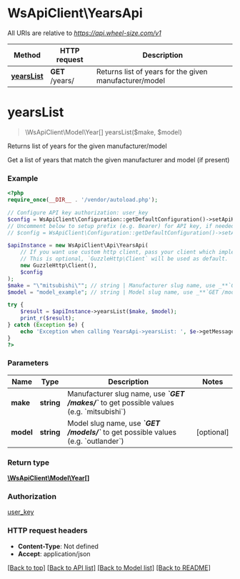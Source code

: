 # WsApiClient\YearsApi

All URIs are relative to *https://api.wheel-size.com/v1*

Method | HTTP request | Description
------------- | ------------- | -------------
[**yearsList**](YearsApi.md#yearsList) | **GET** /years/ | Returns list of years for the given manufacturer/model


# **yearsList**
> \WsApiClient\Model\Year[] yearsList($make, $model)

Returns list of years for the given manufacturer/model

Get a list of years that match the given manufacturer and model (if present)

### Example
```php
<?php
require_once(__DIR__ . '/vendor/autoload.php');

// Configure API key authorization: user_key
$config = WsApiClient\Configuration::getDefaultConfiguration()->setApiKey('user_key', 'YOUR_API_KEY');
// Uncomment below to setup prefix (e.g. Bearer) for API key, if needed
// $config = WsApiClient\Configuration::getDefaultConfiguration()->setApiKeyPrefix('user_key', 'Bearer');

$apiInstance = new WsApiClient\Api\YearsApi(
    // If you want use custom http client, pass your client which implements `GuzzleHttp\ClientInterface`.
    // This is optional, `GuzzleHttp\Client` will be used as default.
    new GuzzleHttp\Client(),
    $config
);
$make = "\"mitsubishi\""; // string | Manufacturer slug name, use _**`GET /makes/`**_ to get possible values (e.g. `mitsubishi`)
$model = "model_example"; // string | Model slug name, use _**`GET /models/`**_ to get possible values (e.g. `outlander`)

try {
    $result = $apiInstance->yearsList($make, $model);
    print_r($result);
} catch (Exception $e) {
    echo 'Exception when calling YearsApi->yearsList: ', $e->getMessage(), PHP_EOL;
}
?>
```

### Parameters

Name | Type | Description  | Notes
------------- | ------------- | ------------- | -------------
 **make** | **string**| Manufacturer slug name, use _**&#x60;GET /makes/&#x60;**_ to get possible values (e.g. &#x60;mitsubishi&#x60;) |
 **model** | **string**| Model slug name, use _**&#x60;GET /models/&#x60;**_ to get possible values (e.g. &#x60;outlander&#x60;) | [optional]

### Return type

[**\WsApiClient\Model\Year[]**](../Model/Year.md)

### Authorization

[user_key](../../README.md#user_key)

### HTTP request headers

 - **Content-Type**: Not defined
 - **Accept**: application/json

[[Back to top]](#) [[Back to API list]](../../README.md#documentation-for-api-endpoints) [[Back to Model list]](../../README.md#documentation-for-models) [[Back to README]](../../README.md)

